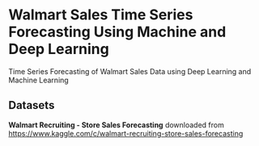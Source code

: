 # Walmart Sales Time Series Forecasting Using Machine and Deep Learning
 Time Series Forecasting of Walmart Sales Data using Deep Learning and Machine Learning

## Datasets
**Walmart Recruiting - Store Sales Forecasting** downloaded from
https://www.kaggle.com/c/walmart-recruiting-store-sales-forecasting
